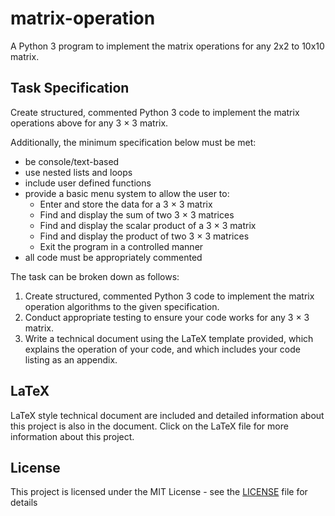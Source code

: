 # matrix-operation
A Python 3 program to implement the matrix operations for any 2x2 to 10x10 matrix.

## Task Specification

Create structured, commented Python 3 code to implement the matrix operations above for any
3 × 3 matrix.

Additionally, the minimum specification below must be met:

* be console/text-based
* use nested lists and loops
* include user defined functions
* provide a basic menu system to allow the user to:
    * Enter and store the data for a 3 × 3 matrix
    * Find and display the sum of two 3 × 3 matrices
    * Find and display the scalar product of a 3 × 3 matrix
    * Find and display the product of two 3 × 3 matrices
    * Exit the program in a controlled manner
* all code must be appropriately commented

The task can be broken down as follows:
1. Create structured, commented Python 3 code to implement the matrix operation algorithms to
the given specification.
2. Conduct appropriate testing to ensure your code works for any 3 × 3 matrix.
3. Write a technical document using the LaTeX template provided, which explains the operation of
your code, and which includes your code listing as an appendix.


## LaTeX

LaTeX style technical document are included and detailed information about this project is also in the document. 
Click on the LaTeX file for more information about this project.

## License

This project is licensed under the MIT License - see the [LICENSE](LICENSE) file for details
